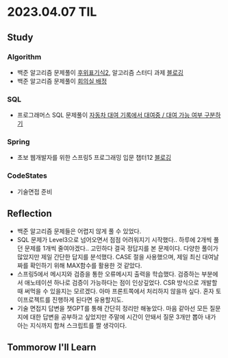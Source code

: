 # 2023.04.07 TIL

## Study
### Algorithm
- 백준 알고리즘 문제풀이 [후위표기식2](https://www.acmicpc.net/problem/1935), 알고리즘 스터디 과제 [블로깅](https://memodayoungee.tistory.com/111)
- 백준 알고리즘 문제풀이 [회의실 배정](https://www.acmicpc.net/problem/1931)
### SQL
- 프로그래머스 SQL 문제풀이 [자동차 대여 기록에서 대여중 / 대여 가능 여부 구분하기](https://school.programmers.co.kr/learn/courses/30/lessons/157340)
### Spring
- 초보 웹개발자를 위한 스프링5 프로그래밍 입문 챕터12 [블로깅](https://memodayoungee.tistory.com/110)
### CodeStates
- 기술면접 준비
## Reflection
- 백준 알고리즘 문제들은 어렵지 않게 풀 수 있었다.
- SQL 문제가 Level3으로 넘어오면서 점점 어려워지기 시작했다.. 하루에 2개씩 풀던 문제를 1개씩 줄여야겠다.. 고민하다 결국 정답지를 본 문제이다. 다양한 풀이가 많았지만 제일 간단한 답지를 분석했다. CASE 절을 사용했으며, 제일 최신 대여날짜를 확인하기 위해 MAX함수를 활용한 것 같았다.
- 스프링5에서 메시지와 검증을 통한 오류메시지 출력을 학습했다. 검증하는 부분에서 애노테이션 하나로 검증이 가능하다는 점이 인상깊었다. CSR 방식으로 개발할 때 써먹을 수 있을지는 모르겠다. 아마 프론트쪽에서 처리하지 않을까 싶다. 혼자 토이프로젝트를 진행하게 된다면 유용할지도.
- 기술 면접지 답변을 챗GPT를 통해 간단히 정리만 해놓았다. 마음 같아선 모든 질문지에 대한 답변을 공부하고 싶었지만 주말에 시간이 안돼서 질문 3개만 뽑아 내가 아는 지식까지 합쳐 스크립트를 짤 생각이다.
## Tommorow I'll Learn



